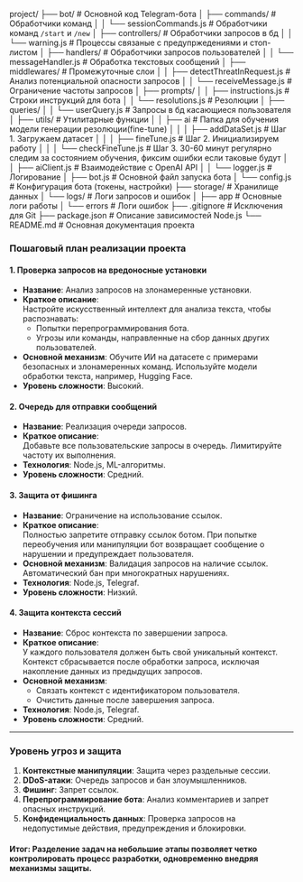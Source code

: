 project/
├── bot/                                    # Основной код Telegram-бота
│   ├── commands/                           # Обработчики команд
│   │   └── sessionCommands.js              # Обработчики команд `/start` и `/new`
│   ├── controllers/                        # Обработчики запросов в бд
│   │   └── warning.js                      # Процессы связаные с предупржедениями и стоп-листом
│   ├── handlers/                           # Обработчики запросов пользователей
│   │   └── messageHandler.js               # Обработка текстовых сообщений
│   ├── middlewares/                        # Промежуточные слои
│   │   ├── detectThreatInRequest.js        # Анализ потенциальной опасности запросов
│   │   └── receiveMessage.js               # Ограничение частоты запросов
│   ├── prompts/
│   │   ├── instructions.js                 # Строки инструкций для бота
│   │   └── resolutions.js                  # Резолюции
│   ├── queries/
│   │   └── userQuery.js                    # Запросы в бд касающиеся пользователя
│   ├── utils/                              # Утилитарные функции
│   │   ├── ai                              # Папка для обучения модели генерации резолюции(fine-tune)
│   │   │   ├── addDataSet.js               # Шаг 1. Загружаем датасет
│   │   │   ├── fineTune.js                 # Шаг 2. Инициализируем работу
│   │   │   └── checkFineTune.js            # Шаг 3. 30-60 минут регулярно следим за состоянием обучения, фиксим ошибки если таковые будут
│   │   ├── aiClient.js                     # Взаимодействие с OpenAI API
│   │   └── logger.js                       # Логирование
│   ├── bot.js                              # Основной файл запуска бота
│   └── config.js                           # Конфигурация бота (токены, настройки)
├── storage/                                # Хранилище данных
│   └── logs/                               # Логи запросов и ошибок
│       ├── app                             # Основные логи работы
│       └── errors                          # Логи ошибок
├── .gitignore                              # Исключения для Git
├── package.json                            # Описание зависимостей Node.js
└── README.md                               # Основная документация проекта

### **Пошаговый план реализации проекта**  

#### **1. Проверка запросов на вредоносные установки**
- **Название**: Анализ запросов на злонамеренные установки.  
- **Краткое описание**:  
  Настройте искусственный интеллект для анализа текста, чтобы распознавать:
  - Попытки перепрограммирования бота.  
  - Угрозы или команды, направленные на сбор данных других пользователей.  
- **Основной механизм**: Обучите ИИ на датасете с примерами безопасных и злонамеренных команд. Используйте модели обработки текста, например, Hugging Face.  
- **Уровень сложности**: Высокий.  

#### **2. Очередь для отправки сообщений**
- **Название**: Реализация очереди запросов.  
- **Краткое описание**:  
  Добавьте все пользовательские запросы в очередь. Лимитируйте частоту их выполнения.  
- **Технология**: Node.js, ML-алгоритмы.  
- **Уровень сложности**: Средний.  

#### **3. Защита от фишинга**
- **Название**: Ограничение на использование ссылок.  
- **Краткое описание**:  
  Полностью запретите отправку ссылок ботом. При попытке переобучения или манипуляции бот возвращает сообщение о нарушении и предупреждает пользователя.  
- **Основной механизм**: Валидация запросов на наличие ссылок. Автоматический бан при многократных нарушениях.  
- **Технология**: Node.js, Telegraf.  
- **Уровень сложности**: Низкий.  

#### **4. Защита контекста сессий**
- **Название**: Сброс контекста по завершении запроса.  
- **Краткое описание**:  
  У каждого пользователя должен быть свой уникальный контекст. Контекст сбрасывается после обработки запроса, исключая накопление данных из предыдущих запросов.  
- **Основной механизм**:  
  - Связать контекст с идентификатором пользователя.  
  - Очистить данные после завершения запроса.  
- **Технология**: Node.js, Telegraf.  
- **Уровень сложности**: Средний.  

---

### **Уровень угроз и защита**
1. **Контекстные манипуляции**: Защита через раздельные сессии.  
2. **DDoS-атаки**: Очередь запросов и бан злоумышленников.  
3. **Фишинг**: Запрет ссылок.  
4. **Перепрограммирование бота**: Анализ комментариев и запрет опасных инструкций.  
5. **Конфиденциальность данных**: Проверка запросов на недопустимые действия, предупреждения и блокировки.  

#### Итог: Разделение задач на небольшие этапы позволяет четко контролировать процесс разработки, одновременно внедряя механизмы защиты.
